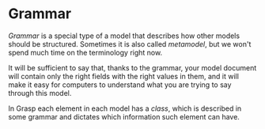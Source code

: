 # Grammar

*Grammar* is a special type of a model that describes how other models should be structured. Sometimes it is also called *metamodel*, but we won't spend much time on the terminology right now.

It will be sufficient to say that, thanks to the grammar, your model document will contain only the right fields with the right values in them, and it will make it easy for computers to understand what you are trying to say through this model.

In Grasp each element in each model has a *class*, which is described in some grammar and dictates which information such element can have.
